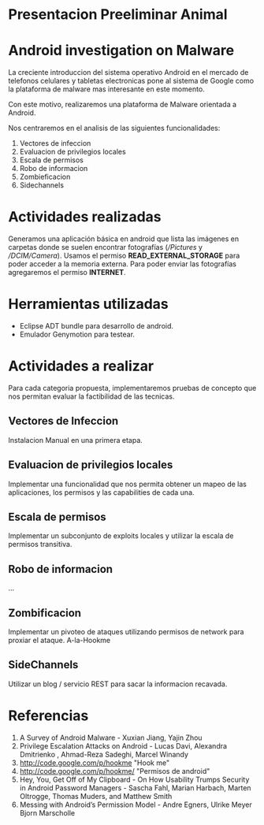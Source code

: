 Presentacion Preeliminar Animal
===============================

Android investigation on Malware
=================================

La creciente introduccion del sistema operativo Android en el mercado de telefonos celulares y tabletas electronicas pone al sistema de Google como la plataforma de malware mas interesante en este momento.

Con este motivo, realizaremos una plataforma de Malware orientada a Android.

Nos centraremos en el analisis de las siguientes funcionalidades:

 1. Vectores de infeccion
 2. Evaluacion de privilegios locales
 3. Escala de permisos
 4. Robo de informacion
 5. Zombieficacion
 6. Sidechannels


Actividades realizadas
======================

Generamos una aplicación básica en android que lista las imágenes en carpetas donde se suelen encontrar fotografías (_/Pictures_ y _/DCIM/Camera_). Usamos el permiso **READ_EXTERNAL_STORAGE** para poder acceder a la memoria externa. Para poder enviar las fotografías agregaremos el permiso **INTERNET**.

Herramientas utilizadas
=======================

* Eclipse ADT bundle para desarrollo de android.
* Emulador Genymotion para testear.

Actividades a realizar
=======================
Para cada categoria propuesta, implementaremos pruebas de concepto que nos permitan evaluar la factibilidad de las tecnicas.

Vectores de Infeccion
----------------------
Instalacion Manual en una primera etapa.

Evaluacion de privilegios locales
-------------------------------------------- 
Implementar una funcionalidad que nos permita obtener un mapeo de las aplicaciones, los permisos y las capabilities de cada una.

Escala de permisos
------------------ 
Implementar un subconjunto de exploits locales y utilizar la escala de permisos transitiva.

Robo de informacion
-------------------
...


Zombificacion
--------------

Implementar un pivoteo de ataques utilizando permisos de network para proxiar el ataque. A-la-Hookme


SideChannels
---------------

Utilizar un blog / servicio REST para sacar la informacion recavada.


Referencias
==============================
 1. A Survey of Android Malware - Xuxian Jiang, Yajin Zhou 
 1. Privilege Escalation Attacks on Android - Lucas Davi, Alexandra Dmitrienko , Ahmad-Reza Sadeghi, Marcel Winandy 
 1. http://code.google.com/p/hookme "Hook me" 
 1. http://code.google.com/p/hookme/ "Permisos de android" 
 1. Hey, You, Get Off of My Clipboard - On How Usability Trumps Security in Android Password Managers - Sascha Fahl, Marian Harbach, Marten Oltrogge, Thomas Muders, and Matthew Smith
 1. Messing with Android’s Permission Model - Andre Egners, Ulrike Meyer Bjorn Marscholle 
